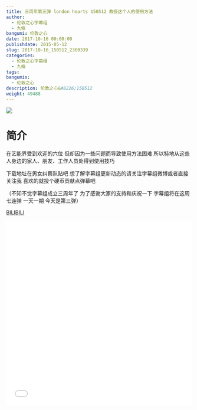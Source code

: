 ```yaml
---
title: 三周年第三弹 london hearts 150512 教授这个人的使用方法
author: 
  - 伦敦之心字幕组
  - 九條
bangumi: 伦敦之心
date: 2017-10-16 00:00:00
publishdate: 2015-05-12
slug: 2017-10-16_150512_2369339
categories: 
  - 伦敦之心字幕组
  - 九條
tags: 
bangumis: 
  - 伦敦之心
description: 伦敦之心&#8226;150512
weight: 49488
---
```


![](https://i.imgur.com/tY27VKT.jpg)

# 简介  
在艺能界受到欢迎的六位 但却因为一些问题而导致使用方法困难 所以特地从这些人身边的家人、朋友、工作人员处得到使用技巧 


下载地址在男女纠察队贴吧 想了解字幕组更新动态的请关注字幕组微博或者直接关注我 喜欢的就投个硬币贡献点弹幕吧


（不知不觉字幕组成立三周年了 为了感谢大家的支持和庆祝一下 字幕组将在这周七连弹 一天一期 今天是第三弹）

  [BILIBILI](https://www.bilibili.com/video/av2369339/)


<div class="vcontainer">  <iframe class='video' src="//www.bilibili.com/html/html5player.html?cid=3704298&aid=2369339" width="100%" height="500" frameborder="0" allowfullscreen="allowfullscreen"></iframe></div>
